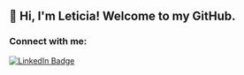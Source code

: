 ## 👋 Hi, I'm Leticia! Welcome to my GitHub. 

### Connect with me:
<div id="badges">
  <a href="www.linkedin.com/in/leticia-santos-05733b1ba"> <img src="https://img.shields.io/badge/LinkedIn-0077B5?style=for-the-badge&logo=linkedin&logoColor=white" alt="LinkedIn Badge"></a>
</div>


<!--
**Leticia-Santos922/Leticia-Santos922** is a ✨ _special_ ✨ repository because its `README.md` (this file) appears on your GitHub profile.

Here are some ideas to get you started:

- 🔭 I’m currently working on ...
- 🌱 I’m currently learning ...
- 👯 I’m looking to collaborate on ...
- 🤔 I’m looking for help with ...
- 💬 Ask me about ...
- 📫 How to reach me: ...
- 😄 Pronouns: ...
- ⚡ Fun fact: ...
-->
